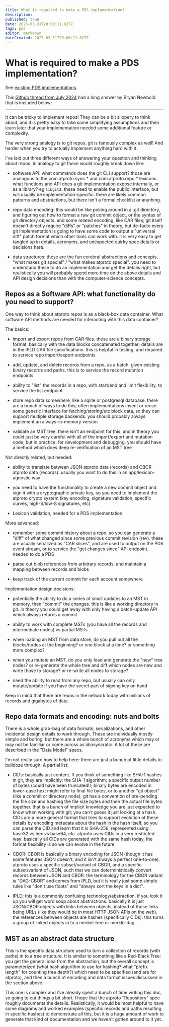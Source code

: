 ```yaml
---
title: What is required to make a PDS implementation?
description: 
published: true
date: 2025-03-31T20:00:11.627Z
tags: pds
editor: markdown
dateCreated: 2025-03-31T20:00:11.627Z
---
```


# What is required to make a PDS implementation?

See [existing PDS implementations](wiki/reference/community/implementations/pds-implementations).

This [Github thread from July 2024](https://github.com/bluesky-social/atproto/discussions/2644) had a long answer by Bryan Newbold that is included below:

---

It can be tricky to implement repos! They can be a bit slippery to think about, and it is pretty easy to take some simplifying assumptions and then learn later that your implementation needed some additional feature or complexity.

The very strong analogy is to git repos. git is famously complex as well! And harder when you try to actually implement anything hard with it.

I've laid out three different ways of answering your question and thinking about repos. In analogy to git these would roughly break down like:

* software API: what commands does the git CLI support? those are analogous to the com.atproto.sync.* and com.atproto.repo.* lexicons. what functions and API does a git implementation expose internally, or as a library? eg `libgit2`. these need to enable the public interface, but will usually be implementation-specific. there are likely common patterns and abstractions, but there isn't a formal checklist or anything.

* repo data encoding: this would be like poking around in a .git directory, and figuring out how to format a raw git commit object, or the syntax of git directory objects. and some related encoding, like CAR files; git itself doesn't directly require "diffs" or "patches" in theory, but de-facto every git implementation is going to have some code to output a "universal diff" patch format which other tools can work with. it is very easy to get tangled up in details, acronyms, and unexpected quirky spec details or decisions here.

* data structures: these are the fun cerebral abstractions and concepts. "what makes git special" / "what makes atproto special". you need to understand these to do an implementation and get the details right, but realistically you will probably spend more time on the above details and API design decisions than with the computer-science concepts.

## Repos as a Software API: what functionality do you need to support?

One way to think about atproto repos is as a black-box data container. What software API methods are needed for interacting with this data container?

The basics:

* import and export repos from CAR files. these are a binary storage format, basically with the data blocks concatenated together; details are in the IPLD CAR file specifications. this is helpful in testing, and required to service repo import/export endpoints

* add, update, and delete records from a repo, as a batch, given existing binary records and paths. this is to service the record mutation endpoints.

* ability to "list" the records in a repo, with start/end and limit flexibility, to service the list endpoint

* store repo data somewhere, like a sqlite or postgresql database. there are a bunch of ways to do this; often implementations invent or reuse some generic interface for fetching/storing/etc block data, so they can support multiple storage backends. you should probably always implement an always-in-memory version

* validate an MST tree. there isn't an endpoint for this, and in theory you could just be very careful with all of the import/export and mutation code, but in practice, for development and debugging, you should have a method which does deep re-verification of an MST tree

Not directly related, but needed:

* ability to translate between JSON atproto data (records) and CBOR atproto data (records). usually you want to do this in an app/lexicon-agnostic way

* you need to have the functionality to create a new commit object and sign it with a cryptographic private key, so you need to implement the atproto crypto system (key encoding, signature validation, specific curves, high-S/low-S signatures, etc)

* Lexicon validation, needed for a PDS implementation

More advanced:

* remember some commit history about a repo, so you can generate a "diff" of what changed since some previous commit revision (rev). these are usually serialized as "CAR slices", and are used to output on the PDS event stream, or to service the "get changes since" API endpoint. needed to do a PDS

* parse out blob references from arbitrary records, and maintain a mapping between records and blobs

* keep track of the current commit for each account somewhere

Implementation design decisions:

* potentially the ability to do a series of small updates to an MST in memory, then "commit" the changes. this is like a working directory in git. in theory you could get away with only having a batch-update API which always returns a commit

* ability to work with complete MSTs (you have all the records and intermediate nodes) vs partial MSTs

* when loading an MST from data store, do you pull out all the blocks/nodes at the beginning? or one block at a time? or something more complex?

* when you mutate an MST, do you only load and generate the "new" tree nodes? or re-generate the whole tree and diff which nodes are new and write those to storage? or re-write all nodes to storage?

* need the ability to read from any repo, but usually can only mutate/update if you have the secret part of signing key on hand

Keep in mind that there are repos in the network today with millions of records and gigabytes of data.

## Repo data formats and encoding: nuts and bolts

There is a whole grab-bag of data formats, serializations, and other incidental design details to work through. These are individually mostly simple and boring, but there are a whole bunch of acronyms which may or may not be familiar or come across as idiosyncratic. A lot of these are described in the "Data Model" specs.

I'm not really sure how to help here: there are just a bunch of little details to bulldoze through. A partial list:

* CIDs: basically just content. If you think of something like SHA-1 hashes in git, they are implicitly: the SHA-1 algorithm; a specific output number of bytes (could have been truncated!); binary bytes are encoded in lower-case hex; might refer to final file bytes, or to another "git object" (like a commit or directory node); git has a convention of pre-pending the file size and hashing the file size bytes and then the actual file bytes together. that is a bunch of implicit knowledge you are just expected to know when working with git; you can't guess it just looking at a hash. CIDs are a more general format that tries to support evolution of these details by encoding metadata about the hash in the hash itself, so you can parse the CID and learn that it is SHA-256, represented using base32 vs hex vs base64, etc. atproto uses CIDs in a very restricted way: basically all CIDs are generated with the same hash today, the format flexibility is so we can evolve in the future

* CBOR: CBOR is basically a binary encoding for JSON (though it has some features JSON doesn't, and it isn't always a perfect one-to-one). atproto uses a specific subset/variant of CBOR, and a specific subset/variant of JSON, such that we can deterministically convert records between JSON and CBOR. the terminology for the CBOR variant is "DAG-CBOR" and comes from IPLD, but it is really just some simple rules like "don't use floats" and "always sort the keys in a dict".

* IPLD: this is a commonly confusing technology/abstraction. if you look it up you will get word soup about abstractions. basically it is just JSON/CBOR objects with links between objects. instead of those links being URLs (like they would be in most HTTP JSON APIs on the web), the references between objects are hashes (specifically CIDs). this turns a group of linked objects in to a merkel-tree or merkle-dag.

## MST as an abstract data structure

This is the specific data structure used to turn a collection of records (with paths) in to a tree structure. It is similar to something like a Red-Black Tree: you get the general idea from the abstraction, but the overall concept is parameterized (what hash algorithm to use for hashing? what "prefix length" for counting tree depth?) which need to be specified (and are for atproto), and then a bunch of encoding and data format issues discussed in the section above.

This one is complex and i've already spent a bunch of time writing this doc, so going to cut things a bit short. I hope that the atproto "Repository" spec roughly documents the details. Realistically, it would be most helpful to have some diagrams and worked examples (specific records and paths resulting in specific hashes) to demonstrate all this, but it is a huge amount of work to generate that kind of documentation and we haven't gotten around to it yet.